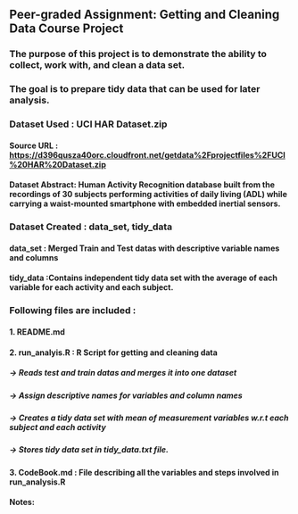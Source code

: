 ## Peer-graded Assignment: Getting and Cleaning Data Course Project
### The purpose of this project is to demonstrate the ability to collect, work with, and clean a data set. 
### The goal is to prepare tidy data that can be used for later analysis.

### Dataset Used : UCI HAR Dataset.zip
#### Source URL : https://d396qusza40orc.cloudfront.net/getdata%2Fprojectfiles%2FUCI%20HAR%20Dataset.zip
#### Dataset Abstract: Human Activity Recognition database built from the recordings of 30 subjects performing activities of daily living (ADL) while carrying a waist-mounted smartphone with embedded inertial sensors.

### Dataset Created : data_set, tidy_data
#### data_set : Merged Train and Test datas with descriptive variable names and columns
#### tidy_data :Contains independent tidy data set with the average of each variable for each activity and each subject.


### Following files are included :
#### 1. README.md
#### 2. run_analyis.R : R Script for getting and cleaning data
#####                  -> Reads test and train datas and merges it into one dataset
#####                  -> Assign descriptive names for variables and column names
#####                  -> Creates a tidy data set with mean of measurement variables w.r.t each subject and each activity
#####                  -> Stores tidy data set in tidy_data.txt file.
#### 3. CodeBook.md : File describing all the variables and steps involved in run_analysis.R

#### Notes:
